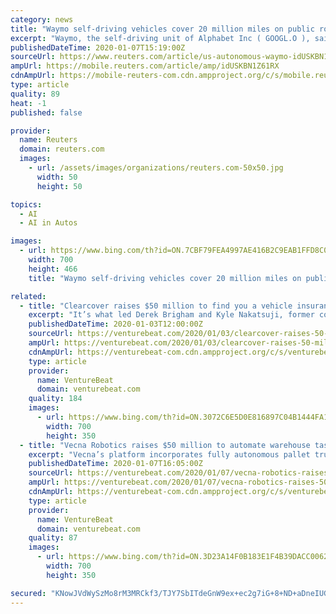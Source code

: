 ```yaml
---
category: news
title: "Waymo self-driving vehicles cover 20 million miles on public roads"
excerpt: "Waymo, the self-driving unit of Alphabet Inc ( GOOGL.O ), said its vehicles had covered more than 20 million miles (32.2 million km) on public roads since its creation in 2009. “It took us a decade to drive the first 10 million miles but just over one year to complete these last 10 million,"
publishedDateTime: 2020-01-07T15:19:00Z
sourceUrl: https://www.reuters.com/article/us-autonomous-waymo-idUSKBN1Z61RX
ampUrl: https://mobile.reuters.com/article/amp/idUSKBN1Z61RX
cdnAmpUrl: https://mobile-reuters-com.cdn.ampproject.org/c/s/mobile.reuters.com/article/amp/idUSKBN1Z61RX
type: article
quality: 89
heat: -1
published: false

provider:
  name: Reuters
  domain: reuters.com
  images:
    - url: /assets/images/organizations/reuters.com-50x50.jpg
      width: 50
      height: 50

topics:
  - AI
  - AI in Autos

images:
  - url: https://www.bing.com/th?id=ON.7CBF79FEA4997AE416B2C9EAB1FFD8C0
    width: 700
    height: 466
    title: "Waymo self-driving vehicles cover 20 million miles on public roads"

related:
  - title: "Clearcover raises $50 million to find you a vehicle insurance policy with AI"
    excerpt: "It’s what led Derek Brigham and Kyle Nakatsuji, former colleagues at American Family Insurance, to cofound Clearcover in 2016. The Chicago, Illinois-based startup taps an AI tool (SmartCover) trained on millions of data points to match vehicle owners with affordable insurance policies, and to expedite the claims-filing process with instant ..."
    publishedDateTime: 2020-01-03T12:00:00Z
    sourceUrl: https://venturebeat.com/2020/01/03/clearcover-raises-50-million-to-find-you-a-vehicle-insurance-policy-with-ai/
    ampUrl: https://venturebeat.com/2020/01/03/clearcover-raises-50-million-to-find-you-a-vehicle-insurance-policy-with-ai/amp/
    cdnAmpUrl: https://venturebeat-com.cdn.ampproject.org/c/s/venturebeat.com/2020/01/03/clearcover-raises-50-million-to-find-you-a-vehicle-insurance-policy-with-ai/amp/
    type: article
    provider:
      name: VentureBeat
      domain: venturebeat.com
    quality: 184
    images:
      - url: https://www.bing.com/th?id=ON.3072C6E5D0E816897C04B1444FA1F84A
        width: 700
        height: 350
  - title: "Vecna Robotics raises $50 million to automate warehouse tasks with AI"
    excerpt: "Vecna’s platform incorporates fully autonomous pallet trucks and tow tractors to maximize efficiency. To this end, a component called Pivotal — an AI-based orchestration agent — manages fleets while interfacing with human workers and other equipment to optimize freight capacity, increase warehouse capacity, and cut down on waste."
    publishedDateTime: 2020-01-07T16:05:00Z
    sourceUrl: https://venturebeat.com/2020/01/07/vecna-robotics-raises-50-million-to-automate-warehouse-tasks-with-ai/
    ampUrl: https://venturebeat.com/2020/01/07/vecna-robotics-raises-50-million-to-automate-warehouse-tasks-with-ai/amp/
    cdnAmpUrl: https://venturebeat-com.cdn.ampproject.org/c/s/venturebeat.com/2020/01/07/vecna-robotics-raises-50-million-to-automate-warehouse-tasks-with-ai/amp/
    type: article
    provider:
      name: VentureBeat
      domain: venturebeat.com
    quality: 87
    images:
      - url: https://www.bing.com/th?id=ON.3D23A14F0B183E1F4B39DACC00629878
        width: 700
        height: 350

secured: "KNowJVdWySzMo8rM3MRCkf3/TJY7SbITdeGnW9ex+ec2g7iG+8+ND+aDneIUG7j6JJQBrz1RexEHTkRnZvtuj6Xi+aX9ik2C/AE5hq4/lEf/m1i7r3I5yuViSzoh/6L4xMIELTUJHQPy0UqonjSEXYu83VoVVxagc7zGHfGcOL6O3uuEoAfuhzZNo6ftzwEVWImZv5EcYpYlLUu6sNXCQ6tzMPqVlqWRR/cFIJrnpJSn/IUZcnGjiZ+6SlGDXeAn9b+Rfc9RB2P1ZVgkvMnssw==;g5dRh2VgdsMc0jivVx+tGQ=="
---
```


